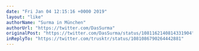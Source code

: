 ```yaml
---
date: "Fri Jan 04 12:15:16 +0000 2019"
layout: "like"
authorName: "Surma in München"
authorUrl: "https://twitter.com/DasSurma"
originalPost: "https://twitter.com/DasSurma/status/1081162140814331904"
inReplyTo: "https://twitter.com/trusktr/status/1081086790264442881"
---
```

